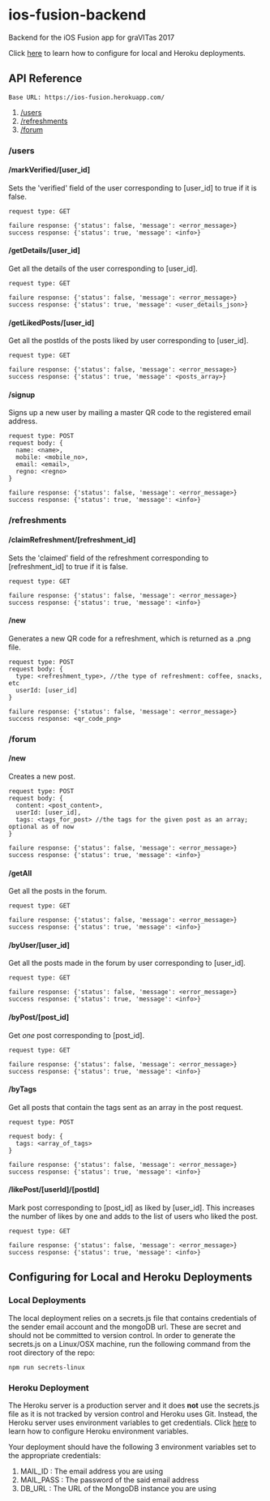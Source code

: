 # ios-fusion-backend
Backend for the iOS Fusion app for graVITas 2017

Click [here](#configuring-for-local-and-heroku-deployments) to learn how to configure for local and Heroku deployments.

## API Reference

`Base URL: https://ios-fusion.herokuapp.com/`

1. [/users](#users)
2. [/refreshments](#refreshments)
3. [/forum](#forum)


### /users

#### /markVerified/[user_id]

Sets the 'verified' field of the user corresponding to [user_id] to true if it is false.

    request type: GET

    failure response: {'status': false, 'message': <error_message>}
    success response: {'status': true, 'message': <info>}

#### /getDetails/[user_id]

Get all the details of the user corresponding to [user_id].

    request type: GET

    failure response: {'status': false, 'message': <error_message>}
    success response: {'status': true, 'message': <user_details_json>}


#### /getLikedPosts/[user_id]

Get all the postIds of the posts liked by user corresponding to [user_id].

    request type: GET

    failure response: {'status': false, 'message': <error_message>}
    success response: {'status': true, 'message': <posts_array>}

#### /signup

Signs up a new user by mailing a master QR code to the registered email address.

    request type: POST
    request body: {
      name: <name>,
      mobile: <mobile_no>,
      email: <email>,
      regno: <regno>
    }

    failure response: {'status': false, 'message': <error_message>}
    success response: {'status': true, 'message': <info>}

### /refreshments

#### /claimRefreshment/[refreshment_id]

Sets the 'claimed' field of the refreshment corresponding to [refreshment_id] to true if it is false.

    request type: GET

    failure response: {'status': false, 'message': <error_message>}
    success response: {'status': true, 'message': <info>}

#### /new

Generates a new QR code for a refreshment, which is returned as a .png file.

    request type: POST
    request body: {
      type: <refreshment_type>, //the type of refreshment: coffee, snacks, etc
      userId: [user_id]
    }

    failure response: {'status': false, 'message': <error_message>}
    success response: <qr_code_png>


### /forum

#### /new

Creates a new post.

    request type: POST
    request body: {
      content: <post_content>,
      userId: [user_id],
      tags: <tags_for_post> //the tags for the given post as an array; optional as of now
    }

    failure response: {'status': false, 'message': <error_message>}
    success response: {'status': true, 'message': <info>}

#### /getAll

Get all the posts in the forum.


    request type: GET

    failure response: {'status': false, 'message': <error_message>}
    success response: {'status': true, 'message': <info>}

#### /byUser/[user_id]

Get all the posts made in the forum by user corresponding to [user_id].

    request type: GET

    failure response: {'status': false, 'message': <error_message>}
    success response: {'status': true, 'message': <info>}

#### /byPost/[post_id]

Get *one* post corresponding to [post_id].

    request type: GET

    failure response: {'status': false, 'message': <error_message>}
    success response: {'status': true, 'message': <info>}

#### /byTags

Get all posts that contain the tags sent as an array in the post request.

    request type: POST

    request body: {
      tags: <array_of_tags>
    }

    failure response: {'status': false, 'message': <error_message>}
    success response: {'status': true, 'message': <info>}


#### /likePost/[userId]/[postId]

Mark post corresponding to [post_id] as liked by [user_id]. This increases the number of likes by one and adds <userId> to the list of users who liked the post.

    request type: GET

    failure response: {'status': false, 'message': <error_message>}
    success response: {'status': true, 'message': <info>}


## Configuring for Local and Heroku Deployments

### Local Deployments

The local deployment relies on a secrets.js file that contains credentials of the sender email account and the mongoDB url. These are secret and should not be committed to version control. In order to generate the secrets.js on a Linux/OSX machine, run the following command from the root directory of the repo:

`npm run secrets-linux`

### Heroku Deployment

The Heroku server is a production server and it does **not** use the secrets.js file as it is not tracked by version control and Heroku uses Git. Instead, the Heroku server uses environment variables to get credentials. Click [here](https://devcenter.heroku.com/articles/config-vars) to learn how to configure Heroku environment variables.

Your deployment should have the following 3 environment variables set to the appropriate credentials:

1. MAIL_ID : The email address you are using
2. MAIL_PASS : The password of the said email address
3. DB_URL : The URL of the MongoDB instance you are using
